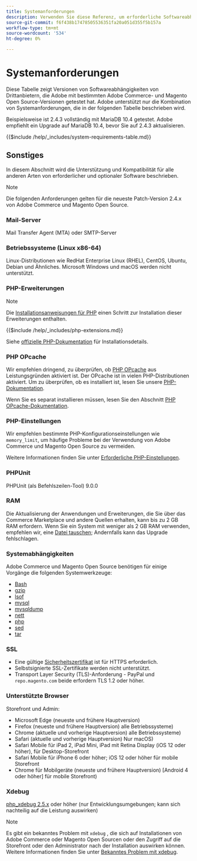 ```yaml
---
title: Systemanforderungen
description: Verwenden Sie diese Referenz, um erforderliche Softwareabhängigkeiten zu identifizieren, die mit Adobe Commerce- und Magento Open Source-Versionen getestet wurden.
source-git-commit: f6f438b17478505536351fa20a051d355f5b157a
workflow-type: tm+mt
source-wordcount: '534'
ht-degree: 0%

---
```



# Systemanforderungen

Diese Tabelle zeigt Versionen von Softwareabhängigkeiten von Drittanbietern, die Adobe mit bestimmten Adobe Commerce- und Magento Open Source-Versionen getestet hat. Adobe unterstützt nur die Kombination von Systemanforderungen, die in der folgenden Tabelle beschrieben wird.

Beispielsweise ist 2.4.3 vollständig mit MariaDB 10.4 getestet. Adobe empfiehlt ein Upgrade auf MariaDB 10.4, bevor Sie auf 2.4.3 aktualisieren.

{{$include /help/_includes/system-requirements-table.md}}

## Sonstiges

In diesem Abschnitt wird die Unterstützung und Kompatibilität für alle anderen Arten von erforderlicher und optionaler Software beschrieben.

>[!NOTE]
>
>Die folgenden Anforderungen gelten für die neueste Patch-Version 2.4.x von Adobe Commerce und Magento Open Source.

### Mail-Server

Mail Transfer Agent (MTA) oder SMTP-Server

### Betriebssysteme (Linux x86-64)

Linux-Distributionen wie RedHat Enterprise Linux (RHEL), CentOS, Ubuntu, Debian und Ähnliches. Microsoft Windows und macOS werden nicht unterstützt.

### PHP-Erweiterungen

>[!NOTE]
>
>Die [Installationsanweisungen für PHP](prerequisites/php-settings.md) einen Schritt zur Installation dieser Erweiterungen enthalten.

{{$include /help/_includes/php-extensions.md}}

Siehe [offizielle PHP-Dokumentation](https://php.net/manual/en/extensions.php) für Installationsdetails.

### PHP OPcache

Wir empfehlen dringend, zu überprüfen, ob [PHP OPcache](https://php.net/manual/en/intro.opcache.php) aus Leistungsgründen aktiviert ist. Der OPcache ist in vielen PHP-Distributionen aktiviert. Um zu überprüfen, ob es installiert ist, lesen Sie unsere [PHP-Dokumentation](prerequisites/php-settings.md).

Wenn Sie es separat installieren müssen, lesen Sie den Abschnitt [PHP OPcache-Dokumentation](https://php.net/manual/en/opcache.setup.php).

### PHP-Einstellungen

Wir empfehlen bestimmte PHP-Konfigurationseinstellungen wie `memory_limit`, um häufige Probleme bei der Verwendung von Adobe Commerce und Magento Open Source zu vermeiden.

Weitere Informationen finden Sie unter [Erforderliche PHP-Einstellungen](prerequisites/php-settings.md).

### PHPUnit

PHPUnit (als Befehlszeilen-Tool) 9.0.0

### RAM

Die Aktualisierung der Anwendungen und Erweiterungen, die Sie über das Commerce Marketplace und andere Quellen erhalten, kann bis zu 2 GB RAM erfordern. Wenn Sie ein System mit weniger als 2 GB RAM verwenden, empfehlen wir, eine [Datei tauschen](https://support.magento.com/hc/en-us/articles/360032980432); Andernfalls kann das Upgrade fehlschlagen.

### Systemabhängigkeiten

Adobe Commerce und Magento Open Source benötigen für einige Vorgänge die folgenden Systemwerkzeuge:

- [Bash](https://www.gnu.org/software/bash/)
- [gzip](https://www.gzip.org/)
- [lsof](https://linux.die.net/man/8/lsof)
- [mysql](https://www.mysql.com/)
- [mysqldump](https://dev.mysql.com/doc/refman/8.0/en/mysqldump.html)
- [nett](https://linux.die.net/man/1/nice)
- [php](https://www.php.net/)
- [sed](https://www.gnu.org/software/sed/manual/sed.html)
- [tar](https://linux.die.net/man/1/tar)

### SSL

- Eine gültige [Sicherheitszertifikat](https://glossary.magento.com/security-certificate) ist für HTTPS erforderlich.
- Selbstsignierte SSL-Zertifikate werden nicht unterstützt.
- Transport Layer Security (TLS)-Anforderung - PayPal und `repo.magento.com` beide erfordern TLS 1.2 oder höher.

### Unterstützte Browser

Storefront und Admin:

- Microsoft Edge (neueste und frühere Hauptversion)
- Firefox (neueste und frühere Hauptversion) alle Betriebssysteme)
- Chrome (aktuelle und vorherige Hauptversion) alle Betriebssysteme)
- Safari (aktuelle und vorherige Hauptversion) Nur macOS)
- Safari Mobile für iPad 2, iPad Mini, iPad mit Retina Display (iOS 12 oder höher), für Desktop-Storefront
- Safari Mobile für iPhone 6 oder höher; iOS 12 oder höher für mobile Storefront
- Chrome für Mobilgeräte (neueste und frühere Hauptversion) [Android 4 oder höher] für mobile Storefront)

### Xdebug

[php_xdebug 2.5.x](https://xdebug.org/download) oder höher (nur Entwicklungsumgebungen; kann sich nachteilig auf die Leistung auswirken)

>[!NOTE]
>
>Es gibt ein bekanntes Problem mit `xdebug` , die sich auf Installationen von Adobe Commerce oder Magento Open Sourcen oder den Zugriff auf die Storefront oder den Administrator nach der Installation auswirken können. Weitere Informationen finden Sie unter [Bekanntes Problem mit xdebug](https://support.magento.com/hc/en-us/articles/360034242212).

